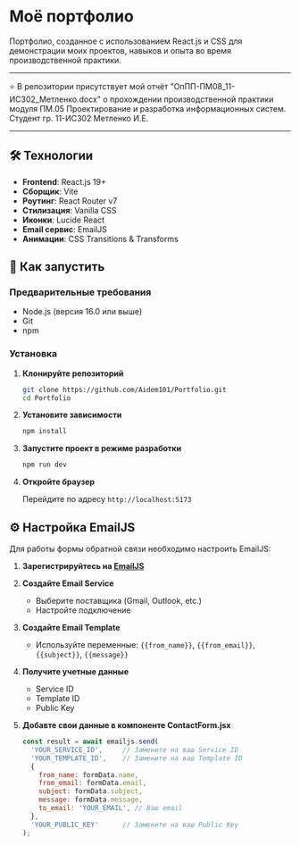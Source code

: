 # Моё портфолио

Портфолио, созданное с использованием React.js и CSS для демонстрации моих проектов, навыков и опыта во время производственной практики.

---

⭐ В репозитории присутствует мой отчёт "ОпПП-ПМ08_11-ИС302_Метленко.docx" о прохождении производственной практики модуля ПМ.05 Проектирование и разработка информационных систем.
Студент гр. 11-ИС302 Метленко И.Е.

---

## 🛠️ Технологии

- **Frontend**: React.js 19+
- **Сборщик**: Vite
- **Роутинг**: React Router v7
- **Стилизация**: Vanilla CSS
- **Иконки**: Lucide React
- **Email сервис**: EmailJS
- **Анимации**: CSS Transitions & Transforms

## 🚀 Как запустить

### Предварительные требования

- Node.js (версия 16.0 или выше)
- Git
- npm

### Установка

1. **Клонируйте репозиторий**
   ```bash
   git clone https://github.com/Aidem101/Portfolio.git
   cd Portfolio
   ```

2. **Установите зависимости**
   ```bash
   npm install
   ```

3. **Запустите проект в режиме разработки**
   ```bash
   npm run dev
   ```

4. **Откройте браузер**
   
   Перейдите по адресу `http://localhost:5173`

## ⚙️ Настройка EmailJS

Для работы формы обратной связи необходимо настроить EmailJS:

1. **Зарегистрируйтесь на [EmailJS](https://www.emailjs.com/)**

2. **Создайте Email Service**
   - Выберите поставщика (Gmail, Outlook, etc.)
   - Настройте подключение

3. **Создайте Email Template**
   - Используйте переменные: `{{from_name}}`, `{{from_email}}`, `{{subject}}`, `{{message}}`

4. **Получите учетные данные**
   - Service ID
   - Template ID  
   - Public Key

5. **Добавте свои данные в компоненте ContactForm.jsx**
   ```javascript
   const result = await emailjs.send(
     'YOUR_SERVICE_ID',     // Замените на ваш Service ID
     'YOUR_TEMPLATE_ID',    // Замените на ваш Template ID
     {
       from_name: formData.name,
       from_email: formData.email,
       subject: formData.subject,
       message: formData.message,
       to_email: 'YOUR_EMAIL', // Ваш email
     },
     'YOUR_PUBLIC_KEY'      // Замените на ваш Public Key
   );
   ```

